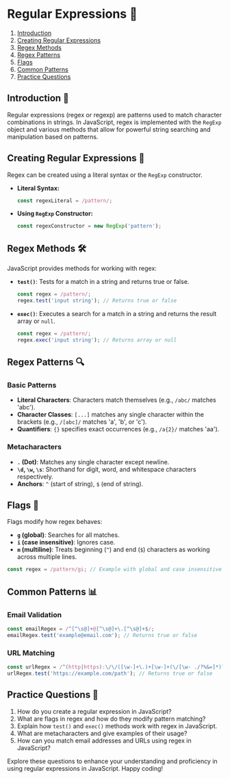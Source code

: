 # Regular Expressions 🎯

1. [Introduction](#introduction)
2. [Creating Regular Expressions](#creating-regular-expressions)
3. [Regex Methods](#regex-methods)
4. [Regex Patterns](#regex-patterns)
5. [Flags](#flags)
6. [Common Patterns](#common-patterns)
7. [Practice Questions](#practice-questions)

## Introduction 🌟

Regular expressions (regex or regexp) are patterns used to match character combinations in strings. In JavaScript, regex is implemented with the `RegExp` object and various methods that allow for powerful string searching and manipulation based on patterns.

## Creating Regular Expressions 🧵

Regex can be created using a literal syntax or the `RegExp` constructor.

- **Literal Syntax:**
  
  ```javascript
  const regexLiteral = /pattern/;
  ```

- **Using `RegExp` Constructor:**
  
  ```javascript
  const regexConstructor = new RegExp('pattern');
  ```

## Regex Methods 🛠️

JavaScript provides methods for working with regex:

- **`test()`**: Tests for a match in a string and returns true or false.
  
  ```javascript
  const regex = /pattern/;
  regex.test('input string'); // Returns true or false
  ```

- **`exec()`**: Executes a search for a match in a string and returns the result array or `null`.
  
  ```javascript
  const regex = /pattern/;
  regex.exec('input string'); // Returns array or null
  ```

## Regex Patterns 🔍

### Basic Patterns

- **Literal Characters**: Characters match themselves (e.g., `/abc/` matches 'abc').
- **Character Classes**: `[...]` matches any single character within the brackets (e.g., `/[abc]/` matches 'a', 'b', or 'c').
- **Quantifiers**: `{}` specifies exact occurrences (e.g., `/a{2}/` matches 'aa').

### Metacharacters

- **`.` (Dot)**: Matches any single character except newline.
- **`\d`, `\w`, `\s`**: Shorthand for digit, word, and whitespace characters respectively.
- **Anchors**: `^` (start of string), `$` (end of string).

## Flags 🚩

Flags modify how regex behaves:

- **`g` (global)**: Searches for all matches.
- **`i` (case insensitive)**: Ignores case.
- **`m` (multiline)**: Treats beginning (`^`) and end (`$`) characters as working across multiple lines.

```javascript
const regex = /pattern/gi; // Example with global and case insensitive flags
```

## Common Patterns 📊

### Email Validation

```javascript
const emailRegex = /^[^\s@]+@[^\s@]+\.[^\s@]+$/;
emailRegex.test('example@email.com'); // Returns true or false
```

### URL Matching

```javascript
const urlRegex = /^(http|https):\/\/([\w-]+\.)+[\w-]+(\/[\w- ./?%&=]*)?$/;
urlRegex.test('https://example.com/path'); // Returns true or false
```

## Practice Questions 📝

1. How do you create a regular expression in JavaScript?
2. What are flags in regex and how do they modify pattern matching?
3. Explain how `test()` and `exec()` methods work with regex in JavaScript.
4. What are metacharacters and give examples of their usage?
5. How can you match email addresses and URLs using regex in JavaScript?

Explore these questions to enhance your understanding and proficiency in using regular expressions in JavaScript. Happy coding!

